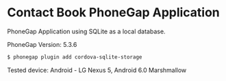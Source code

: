 Contact Book PhoneGap Application
==================

PhoneGap Application using SQLite as a local database.

PhoneGap Version: 5.3.6
```sh
$ phonegap plugin add cordova-sqlite-storage
```

Tested device:
Android - LG Nexus 5, Android 6.0 Marshmallow
